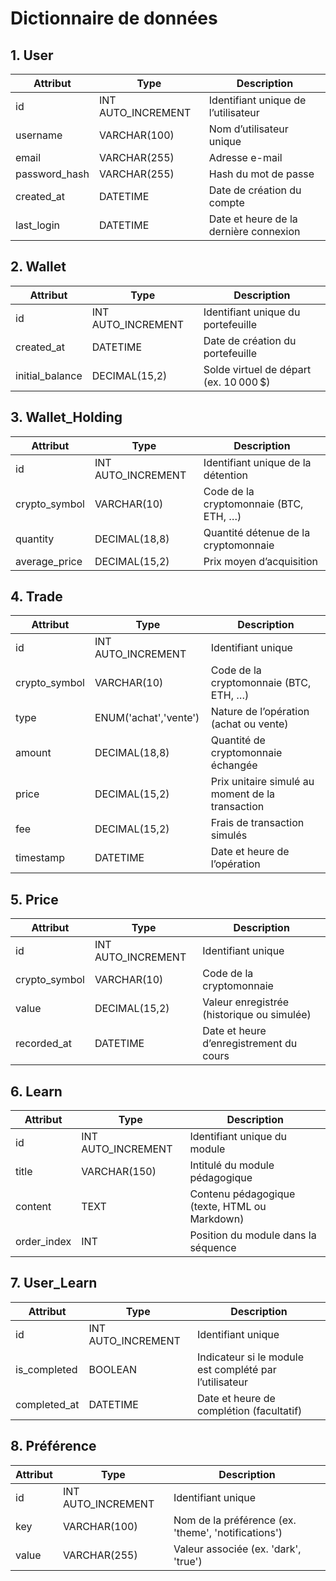 
# Dictionnaire de données

## 1. User
| Attribut         | Type                   | Description                                            |
|------------------|------------------------|--------------------------------------------------------|
| id               | INT AUTO_INCREMENT     | Identifiant unique de l’utilisateur                    |
| username         | VARCHAR(100)           | Nom d’utilisateur unique                               |
| email            | VARCHAR(255)           | Adresse e-mail                                         |
| password_hash    | VARCHAR(255)           | Hash du mot de passe                                   |
| created_at       | DATETIME               | Date de création du compte                             |
| last_login       | DATETIME               | Date et heure de la dernière connexion                 |

## 2. Wallet
| Attribut         | Type                   | Description                                            |
|------------------|------------------------|--------------------------------------------------------|
| id               | INT AUTO_INCREMENT     | Identifiant unique du portefeuille                     |
| created_at       | DATETIME               | Date de création du portefeuille                       |
| initial_balance  | DECIMAL(15,2)          | Solde virtuel de départ (ex. 10 000 $)                 |

## 3. Wallet_Holding
| Attribut         | Type                   | Description                                            |
|------------------|------------------------|--------------------------------------------------------|
| id               | INT AUTO_INCREMENT     | Identifiant unique de la détention                     |
| crypto_symbol    | VARCHAR(10)            | Code de la cryptomonnaie (BTC, ETH, …)                 |
| quantity         | DECIMAL(18,8)          | Quantité détenue de la cryptomonnaie                   |
| average_price    | DECIMAL(15,2)          | Prix moyen d’acquisition                               |

## 4. Trade
| Attribut         | Type                   | Description                                            |
|------------------|------------------------|--------------------------------------------------------|
| id               | INT AUTO_INCREMENT     | Identifiant unique                                     |
| crypto_symbol    | VARCHAR(10)            | Code de la cryptomonnaie (BTC, ETH, …)                 |
| type             | ENUM('achat','vente')  | Nature de l’opération (achat ou vente)                 |
| amount           | DECIMAL(18,8)          | Quantité de cryptomonnaie échangée                     |
| price            | DECIMAL(15,2)          | Prix unitaire simulé au moment de la transaction       |
| fee              | DECIMAL(15,2)          | Frais de transaction simulés                           |
| timestamp        | DATETIME               | Date et heure de l’opération                           |

## 5. Price
| Attribut         | Type                   | Description                                            |
|------------------|--------------------    |--------------------------------------------------------|
| id               | INT AUTO_INCREMENT     | Identifiant unique                                     |
| crypto_symbol    | VARCHAR(10)            | Code de la cryptomonnaie                               |
| value            | DECIMAL(15,2)          | Valeur enregistrée (historique ou simulée)             |
| recorded_at      | DATETIME               | Date et heure d’enregistrement du cours                |

## 6. Learn
| Attribut      | Type                      | Description                                            |
|---------------|---------------------------|--------------------------------------------------------|
| id            | INT AUTO_INCREMENT        | Identifiant unique du module                           |
| title         | VARCHAR(150)              | Intitulé du module pédagogique                         |
| content       | TEXT                      | Contenu pédagogique (texte, HTML ou Markdown)          |
| order_index   | INT                       | Position du module dans la séquence                    |

## 7. User_Learn
| Attribut      | Type                      | Description                                            |
|---------------|---------------------------|--------------------------------------------------------|
| id            | INT AUTO_INCREMENT        | Identifiant unique                                     |
| is_completed  | BOOLEAN                   | Indicateur si le module est complété par l’utilisateur |
| completed_at  | DATETIME                  | Date et heure de complétion (facultatif)               |

## 8. Préférence
| Attribut   | Type                         | Description                                            |
|------------|------------------------------|--------------------------------------------------------|
| id         | INT AUTO_INCREMENT           | Identifiant unique                                     |
| key        | VARCHAR(100)                 | Nom de la préférence (ex. 'theme', 'notifications')    |
| value      | VARCHAR(255)                 | Valeur associée (ex. 'dark', 'true')                   |


